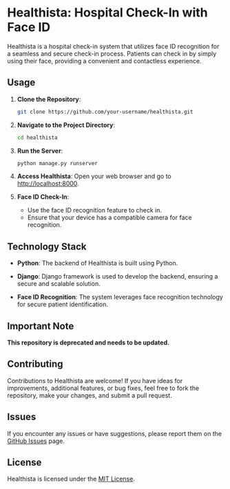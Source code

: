 # Healthista: Hospital Check-In with Face ID

Healthista is a hospital check-in system that utilizes face ID recognition for a seamless and secure check-in process. Patients can check in by simply using their face, providing a convenient and contactless experience.

## Usage

1. **Clone the Repository**:
   ```bash
   git clone https://github.com/your-username/healthista.git
   ```

2. **Navigate to the Project Directory**:
   ```bash
   cd healthista
   ```

3. **Run the Server**:
   ```bash
   python manage.py runserver
   ```

4. **Access Healthista**:
   Open your web browser and go to [http://localhost:8000](http://localhost:8000).

5. **Face ID Check-In**:
   - Use the face ID recognition feature to check in.
   - Ensure that your device has a compatible camera for face recognition.

## Technology Stack

- **Python**: The backend of Healthista is built using Python.
  
- **Django**: Django framework is used to develop the backend, ensuring a secure and scalable solution.

- **Face ID Recognition**: The system leverages face recognition technology for secure patient identification.

## Important Note

**This repository is deprecated and needs to be updated.**

## Contributing

Contributions to Healthista are welcome! If you have ideas for improvements, additional features, or bug fixes, feel free to fork the repository, make your changes, and submit a pull request.

## Issues

If you encounter any issues or have suggestions, please report them on the [GitHub Issues](https://github.com/your-username/healthista/issues) page.

## License

Healthista is licensed under the [MIT License](LICENSE).
